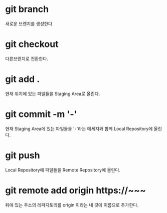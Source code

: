 # git branch 
새로운 브랜치를 생성한다
# git checkout  
다른브랜치로 전환한다.
# git add . 
현재 위치에 있는 파일들을 Staging Area로 올린다.
# git commit -m '-' 
현재 Staging Area에 있는 파일들을 '-'라는 메세지와 함께 Local Repository에 올린다.
# git push 
Local Repository에 파일들을 Remote Repository에 올린다.
# git remote add origin https://~~~ 
뒤에 있는 주소의 레파지토리를 origin 이라는 내 깃에 이름으로 추가한다.